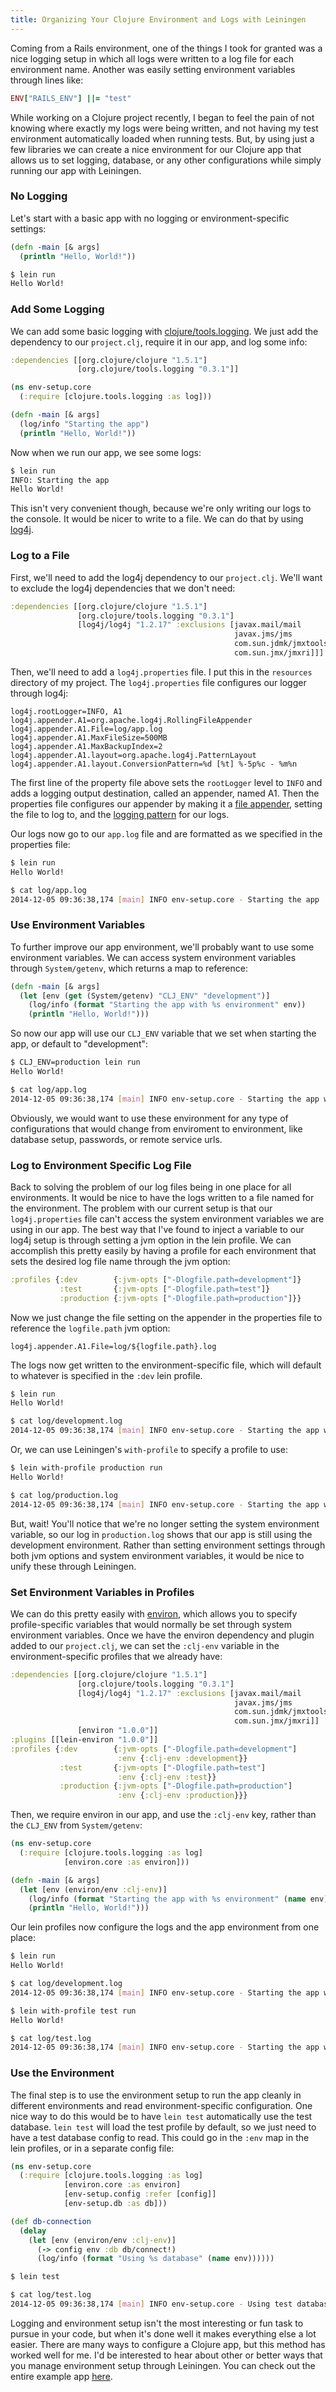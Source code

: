 ```yaml
---
title: Organizing Your Clojure Environment and Logs with Leiningen
---
```


Coming from a Rails environment, one of the things I took for granted was a nice logging setup in which
all logs were written to a log file for each environment name. Another was easily setting environment variables
through lines like:

```ruby
ENV["RAILS_ENV"] ||= "test"
```

While working on a Clojure project recently, I began to feel
the pain of not knowing where exactly my logs were being written, and not having my test environment automatically loaded
when running tests. But, by using just a few libraries we can create a nice environment for our
Clojure app that allows us to set logging, database, or any other configurations while simply running our app with Leiningen.

### No Logging

Let's start with a basic app with no logging or environment-specific settings:

```clj
(defn -main [& args]
  (println "Hello, World!"))
```

```bash
$ lein run
Hello World!
```

### Add Some Logging

We can add some basic logging with [clojure/tools.logging](https://github.com/clojure/tools.logging). We just add the
dependency to our ```project.clj```, require it in our app, and log some info:

```clj
:dependencies [[org.clojure/clojure "1.5.1"]
               [org.clojure/tools.logging "0.3.1"]]
```

```clj
(ns env-setup.core
  (:require [clojure.tools.logging :as log]))

(defn -main [& args]
  (log/info "Starting the app")
  (println "Hello, World!"))
```

Now when we run our app, we see some logs:

```bash
$ lein run
INFO: Starting the app
Hello World!
```

This isn't very convenient though, because we're only writing our logs to the console. It would be nicer to write to a file.
We can do that by using [log4j](http://logging.apache.org/log4j/1.2/).

### Log to a File

First, we'll need to add the log4j dependency to our ```project.clj```. We'll want to exclude the log4j dependencies that
we don't need:

```clj
:dependencies [[org.clojure/clojure "1.5.1"]
               [org.clojure/tools.logging "0.3.1"]
               [log4j/log4j "1.2.17" :exclusions [javax.mail/mail
                                                  javax.jms/jms
                                                  com.sun.jdmk/jmxtools
                                                  com.sun.jmx/jmxri]]]
```

Then, we'll need to add a ```log4j.properties``` file. I put this in the ```resources``` directory of my project.
The ```log4j.properties``` file configures our logger through log4j:

```
log4j.rootLogger=INFO, A1
log4j.appender.A1=org.apache.log4j.RollingFileAppender
log4j.appender.A1.File=log/app.log
log4j.appender.A1.MaxFileSize=500MB
log4j.appender.A1.MaxBackupIndex=2
log4j.appender.A1.layout=org.apache.log4j.PatternLayout
log4j.appender.A1.layout.ConversionPattern=%d [%t] %-5p%c - %m%n
```

The first line of the property file above sets the ```rootLogger``` level to ```INFO``` and adds a logging
output destination, called an appender, named A1. Then the properties file configures our appender by making
it a [file appender](https://logging.apache.org/log4j/1.2/apidocs/org/apache/log4j/RollingFileAppender.html),
setting the file to log to, and the [logging pattern](http://logging.apache.org/log4j/1.2/apidocs/org/apache/log4j/PatternLayout.html)
for our logs.

Our logs now go to our ```app.log``` file and are formatted as we specified in the properties file:

```bash
$ lein run
Hello World!
```

```bash
$ cat log/app.log
2014-12-05 09:36:38,174 [main] INFO env-setup.core - Starting the app
```

### Use Environment Variables

To further improve our app environment, we'll probably want to use some environment variables. We can access
system environment variables through ```System/getenv```, which returns a map to reference:

```clj
(defn -main [& args]
  (let [env (get (System/getenv) "CLJ_ENV" "development")]
    (log/info (format "Starting the app with %s environment" env))
    (println "Hello, World!")))
```

So now our app will use our ```CLJ_ENV``` variable that we set when starting the app, or default to "development":

```bash
$ CLJ_ENV=production lein run
Hello World!
```

```bash
$ cat log/app.log
2014-12-05 09:36:38,174 [main] INFO env-setup.core - Starting the app with production environment
```

Obviously, we would want to use these environment for any type of configurations that would change from enviroment to
environment, like database setup, passwords, or remote service urls.

### Log to Environment Specific Log File

Back to solving the problem of our log files being in one place for all environments. It would be nice to have the logs
written to a file named for the environment. The problem with our current setup is that our ```log4j.properties``` file
can't access the system environment variables we are using in our app. The best way that I've found to inject
a variable to our log4j setup is through setting a jvm option in the lein profile. We can accomplish this pretty
easily by having a profile for each environment that sets the desired log file name through the jvm option:

```clj
:profiles {:dev        {:jvm-opts ["-Dlogfile.path=development"]}
           :test       {:jvm-opts ["-Dlogfile.path=test"]}
           :production {:jvm-opts ["-Dlogfile.path=production"]}}
```

Now we just change the file setting on the appender in the properties file to reference the ```logfile.path``` jvm option:

```
log4j.appender.A1.File=log/${logfile.path}.log
```

The logs now get written to the environment-specific file, which will default to whatever is specified in the ```:dev``` lein
profile.

```bash
$ lein run
Hello World!
```

```bash
$ cat log/development.log
2014-12-05 09:36:38,174 [main] INFO env-setup.core - Starting the app with development environment
```

Or, we can use Leiningen's ```with-profile``` to specify a profile to use:

```bash
$ lein with-profile production run
Hello World!
```

```bash
$ cat log/production.log
2014-12-05 09:36:38,174 [main] INFO env-setup.core - Starting the app with development environment
```

But, wait! You'll notice that we're no longer setting the system environment variable, so our log
in ```production.log``` shows that our app is still using the development environment. Rather than setting
environment settings through both jvm options and system environment variables, it would be nice
to unify these through Leiningen.

### Set Environment Variables in Profiles

We can do this pretty easily with [environ](https://github.com/weavejester/environ), which allows you to specify profile-specific
variables that would normally be set through system environment variables. Once we have the environ
dependency and plugin added to our ```project.clj```, we can set the ```:clj-env``` variable
in the environment-specific profiles that we already have:

```clj
:dependencies [[org.clojure/clojure "1.5.1"]
               [org.clojure/tools.logging "0.3.1"]
               [log4j/log4j "1.2.17" :exclusions [javax.mail/mail
                                                  javax.jms/jms
                                                  com.sun.jdmk/jmxtools
                                                  com.sun.jmx/jmxri]]
               [environ "1.0.0"]]
:plugins [[lein-environ "1.0.0"]]
:profiles {:dev        {:jvm-opts ["-Dlogfile.path=development"]
                        :env {:clj-env :development}}
           :test       {:jvm-opts ["-Dlogfile.path=test"]
                        :env {:clj-env :test}}
           :production {:jvm-opts ["-Dlogfile.path=production"]
                        :env {:clj-env :production}}}
```

Then, we require environ in our app, and use the ```:clj-env``` key, rather than the ```CLJ_ENV``` from ```System/getenv```:

```clj
(ns env-setup.core
  (:require [clojure.tools.logging :as log]
            [environ.core :as environ]))

(defn -main [& args]
  (let [env (environ/env :clj-env)]
    (log/info (format "Starting the app with %s environment" (name env)))
    (println "Hello, World!")))
```

Our lein profiles now configure the logs and the app environment from one place:

```bash
$ lein run
Hello World!
```

```bash
$ cat log/development.log
2014-12-05 09:36:38,174 [main] INFO env-setup.core - Starting the app with development environment
```

```bash
$ lein with-profile test run
Hello World!
```

```bash
$ cat log/test.log
2014-12-05 09:36:38,174 [main] INFO env-setup.core - Starting the app with test environment
```

### Use the Environment

The final step is to use the environment setup to run the app cleanly in different environments
and read environment-specific configuration. One nice way to do this would be to have ```lein test```
automatically use the test database. ```lein test``` will load the test profile by default, so we
just need to have a test database config to read. This could go in the ```:env``` map in the
lein profiles, or in a separate config file:

```clj
(ns env-setup.core
  (:require [clojure.tools.logging :as log]
            [environ.core :as environ]
            [env-setup.config :refer [config]]
            [env-setup.db :as db]))

(def db-connection
  (delay
    (let [env (environ/env :clj-env)]
      (-> config env :db db/connect!)
      (log/info (format "Using %s database" (name env))))))
```

```bash
$ lein test
```

```bash
$ cat log/test.log
2014-12-05 09:36:38,174 [main] INFO env-setup.core - Using test database
```

Logging and environment setup isn't the most interesting or fun task to pursue in your code,
but when it's done well it makes everything else a lot easier. There are many ways to configure
a Clojure app, but this method has worked well for me. I'd be interested to hear about other
or better ways that you manage environment setup through Leiningen. You can check out the entire
example app [here](https://github.com/kevbuchanan/clj-environment).
